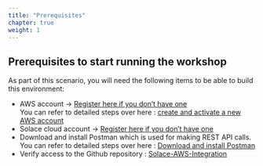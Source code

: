 ```yaml
---
title: "Prerequisites"
chapter: true
weight: 1
---
```


## Prerequisites to start running the workshop

As part of this scenario, you will need the following items to be able to build this environment:

* AWS account -> [Register here if you don’t have one](https://portal.aws.amazon.com/billing/signup#/start) \
  You can refer to detailed steps over here : [create and activate a new AWS account](https://repost.aws/knowledge-center/create-and-activate-aws-account)
* Solace cloud account -> [Register here if you don’t have one](https://console.solace.cloud/login/new-account?product=event-streaming)
* Download and install Postman which is used for making REST API calls. \
  You can refer to detailed steps over here : [Download and install Postman](https://www.postman.com/downloads/)
* Verify access to the Github repository : [Solace-AWS-Integration](https://github.com/SolaceLabs/solace-aws-integration) 